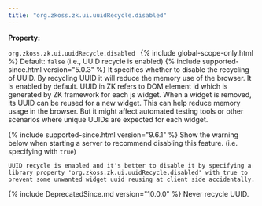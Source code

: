 ```yaml
---
title: "org.zkoss.zk.ui.uuidRecycle.disabled"
---
```


**Property:**

`org.zkoss.zk.ui.uuidRecycle.disabled `
{% include global-scope-only.html %}
Default:  `false` (i.e., UUID recycle is enabled)
{% include supported-since.html version="5.0.3" %}
It specifies whether to disable the recycling of UUID. By recycling UUID it will reduce the memory use of the browser. It is enabled by default.
UUID in ZK refers to DOM element id which is generated by ZK framework for each js widget. When a widget is removed, its UUID can be reused for a new widget. This can help reduce memory usage in the browser. But it might affect automated testing tools or other scenarios where unique UUIDs are expected for each widget.

{% include supported-since.html version="9.6.1" %}
Show the warning below when starting a server to recommend disabling this feature. (i.e. specifying with `true`)

`UUID recycle is enabled and it's better to disable it by specifying a library property 'org.zkoss.zk.ui.uuidRecycle.disabled' with true to prevent some unwanted widget uuid reusing at client side accidentally.`

{% include DeprecatedSince.md version="10.0.0" %}
Never recycle UUID.
